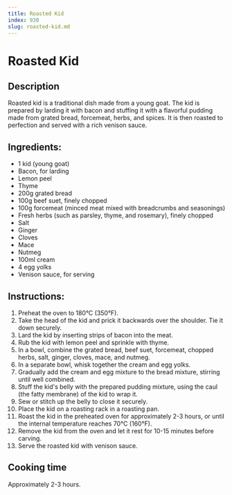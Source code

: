 ```yaml
---
title: Roasted Kid
index: 930
slug: roasted-kid.md
---
```


# Roasted Kid

## Description
Roasted kid is a traditional dish made from a young goat. The kid is prepared by larding it with bacon and stuffing it with a flavorful pudding made from grated bread, forcemeat, herbs, and spices. It is then roasted to perfection and served with a rich venison sauce.

## Ingredients:
- 1 kid (young goat)
- Bacon, for larding
- Lemon peel
- Thyme
- 200g grated bread
- 100g beef suet, finely chopped
- 100g forcemeat (minced meat mixed with breadcrumbs and seasonings)
- Fresh herbs (such as parsley, thyme, and rosemary), finely chopped
- Salt
- Ginger
- Cloves
- Mace
- Nutmeg
- 100ml cream
- 4 egg yolks
- Venison sauce, for serving

## Instructions:
1. Preheat the oven to 180°C (350°F).
2. Take the head of the kid and prick it backwards over the shoulder. Tie it down securely.
3. Lard the kid by inserting strips of bacon into the meat.
4. Rub the kid with lemon peel and sprinkle with thyme.
5. In a bowl, combine the grated bread, beef suet, forcemeat, chopped herbs, salt, ginger, cloves, mace, and nutmeg.
6. In a separate bowl, whisk together the cream and egg yolks.
7. Gradually add the cream and egg mixture to the bread mixture, stirring until well combined.
8. Stuff the kid's belly with the prepared pudding mixture, using the caul (the fatty membrane) of the kid to wrap it.
9. Sew or stitch up the belly to close it securely.
10. Place the kid on a roasting rack in a roasting pan.
11. Roast the kid in the preheated oven for approximately 2-3 hours, or until the internal temperature reaches 70°C (160°F).
12. Remove the kid from the oven and let it rest for 10-15 minutes before carving.
13. Serve the roasted kid with venison sauce.

## Cooking time
Approximately 2-3 hours.